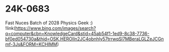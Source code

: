 # 24K-0683
Fast Nuces
Batch of 2028
Physics Geek 
:)
!link(https://www.bing.com/images/search?q=computer&cbn=KnowledgeCard&stid=45ab54f1-1ed9-8c38-7736-bf0ed054730a&thid=OSK.HEROlIn2JC4obnhly57trrwqSl7MBeraLGLZeJCGnmf-3Js&FORM=KCHIMM)
